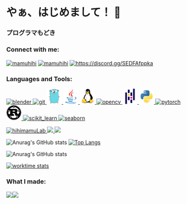 # やぁ、はじめまして！ 👋


<h3 align="left">プログラマもどき</h3>

<h3 align="left">Connect with me:</h3>
<p align="left">
<a href="https://twitter.com/mamuhihi" target="blank"><img align="center" src="https://raw.githubusercontent.com/rahuldkjain/github-profile-readme-generator/master/src/images/icons/Social/twitter.svg" alt="mamuhihi" height="30" width="40" /></a>
<a href="https://www.youtube.com/@mamuhihi" target="blank"><img align="center" src="https://raw.githubusercontent.com/rahuldkjain/github-profile-readme-generator/master/src/images/icons/Social/youtube.svg" alt="mamuhihi" height="30" width="40" /></a>
<a href="https://discord.com/users/932117159478444082" target="blank"><img align="center" src="https://raw.githubusercontent.com/rahuldkjain/github-profile-readme-generator/master/src/images/icons/Social/discord.svg" alt="https://discord.gg/SEDFAfppka" height="30" width="40" /></a>
</p>

<h3 align="left">Languages and Tools:</h3>
<p align="left"> <a href="https://www.blender.org/" target="_blank" rel="noreferrer"> <img src="https://download.blender.org/branding/community/blender_community_badge_white.svg" alt="blender" width="40" height="40"/> </a> <a href="https://git-scm.com/" target="_blank" rel="noreferrer"> <img src="https://www.vectorlogo.zone/logos/git-scm/git-scm-icon.svg" alt="git" width="40" height="40"/> </a> <a href="https://golang.org" target="_blank" rel="noreferrer"> <img src="https://raw.githubusercontent.com/devicons/devicon/master/icons/go/go-original.svg" alt="go" width="40" height="40"/> </a> <a href="https://www.java.com" target="_blank" rel="noreferrer"> <img src="https://raw.githubusercontent.com/devicons/devicon/master/icons/java/java-original.svg" alt="java" width="40" height="40"/> </a> <a href="https://www.linux.org/" target="_blank" rel="noreferrer"> <img src="https://raw.githubusercontent.com/devicons/devicon/master/icons/linux/linux-original.svg" alt="linux" width="40" height="40"/> </a> <a href="https://opencv.org/" target="_blank" rel="noreferrer"> <img src="https://www.vectorlogo.zone/logos/opencv/opencv-icon.svg" alt="opencv" width="40" height="40"/> </a> <a href="https://pandas.pydata.org/" target="_blank" rel="noreferrer"> <img src="https://raw.githubusercontent.com/devicons/devicon/2ae2a900d2f041da66e950e4d48052658d850630/icons/pandas/pandas-original.svg" alt="pandas" width="40" height="40"/> </a> <a href="https://www.python.org" target="_blank" rel="noreferrer"> <img src="https://raw.githubusercontent.com/devicons/devicon/master/icons/python/python-original.svg" alt="python" width="40" height="40"/> </a> <a href="https://pytorch.org/" target="_blank" rel="noreferrer"> <img src="https://www.vectorlogo.zone/logos/pytorch/pytorch-icon.svg" alt="pytorch" width="40" height="40"/> </a> <a href="https://www.rust-lang.org" target="_blank" rel="noreferrer"> <img src="https://raw.githubusercontent.com/devicons/devicon/master/icons/rust/rust-plain.svg" alt="rust" width="40" height="40"/> </a> <a href="https://scikit-learn.org/" target="_blank" rel="noreferrer"> <img src="https://upload.wikimedia.org/wikipedia/commons/0/05/Scikit_learn_logo_small.svg" alt="scikit_learn" width="40" height="40"/> </a> <a href="https://seaborn.pydata.org/" target="_blank" rel="noreferrer"> <img src="https://seaborn.pydata.org/_images/logo-mark-lightbg.svg" alt="seaborn" width="40" height="40"/> </a> </p>



<p align="left">
  <a href="https://github.com/hihimamuLab">
    <img src="https://komarev.com/ghpvc/?username=hihimamuLab" alt="hihimamuLab" />
  </a>
  <a href="https://twitter.com/MamuHihi">
    <img height="20" src="https://img.shields.io/twitter/follow/hihimamuLab?label=Twitter&logo=twitter&style=flat" />
  </a>
  <a href="https://github.com/hihimamuLab">
    <img height="20" src="https://img.shields.io/github/followers/hihimamuLab?label=follow&logo=github&style=flat" />
  </a>
  
  ![Anurag's GitHub stats](https://github-readme-stats.vercel.app/api?username=hihimamuLab&show_icons=true&theme=radical)
  [![Top Langs](https://github-readme-stats.vercel.app/api/top-langs/?username=hihimamuLab&layout=compact&theme=radical)](https://github.com/anuraghazra/github-readme-stats)
  
  ![Anurag's GitHub stats](http://github-profile-summary-cards.vercel.app/api/cards/profile-details?username=hihimamuLab&theme=radical)

  [![worktime stats](https://github-readme-stats.vercel.app/api/wakatime?username=hihimamuLab&layout=compact&theme=tokyonight)](https://wakatime.com/@hihimamuLab)

<h3 align="left">What I made:</h3>
<a href="https://github.com/hihimamuLab/NameMaker"><img src="https://github-readme-stats.vercel.app/api/pin/?username=hihimamuLab&repo=NameMaker&theme=radical"  height="128"></a><a href="https://github.com/hihimamuLab/CNN-Shape"><img src="https://github-readme-stats.vercel.app/api/pin/?username=hihimamuLab&repo=CNN-Shape&theme=radical"  height="128"></a>
</p>
